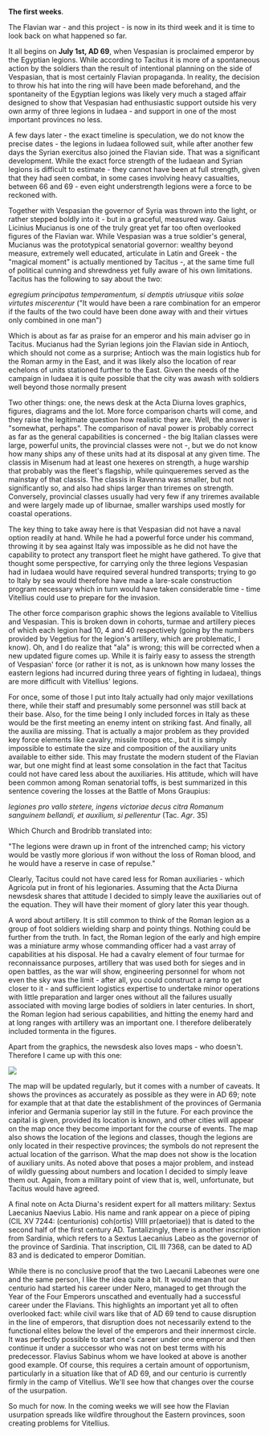 **The first weeks**.

The Flavian war - and this project - is now in its third week and it is time to look back on what happened so far.

It all begins on **July 1st, AD 69**, when Vespasian is proclaimed emperor by the Egyptian legions. While according to Tacitus it is more of a spontaneous action by the soldiers than the result of intentional planning on the side of Vespasian, that is most certainly Flavian propaganda. In reality, the decision to throw his hat into the ring will have been made beforehand, and the spontaneity of the Egyptian legions was likely very much a staged affair designed to show that Vespasian had enthusiastic support outside his very own army of three legions in Iudaea - and support in one of the most important provinces no less.

A few days later - the exact timeline is speculation, we do not know the precise dates - the legions in Iudaea followed suit, while after another few days the Syrian exercitus also joined the Flavian side. That was a significant development. While the exact force strength of the Iudaean and Syrian legions is difficult to estimate - they cannot have been at full strength, given that they had seen combat, in some cases involving heavy casualties, between 66 and 69 - even eight understrength legions were a force to be reckoned with.

Together with Vespasian the governor of Syria was thrown into the light, or rather stepped boldly into it - but in a graceful, measured way. Gaius Licinius Mucianus is one of the truly great yet far too often overlooked figures of the Flavian war. While Vespasian was a true soldier's general, Mucianus was the prototypical senatorial governor: wealthy beyond measure, extremely well educated, articulate in Latin and Greek - the "magical moment" is actually mentioned by Tacitus -, at the same time full of political cunning and shrewdness yet fully aware of his own limitations. Tacitus has the following to say about the two:

*egregium principatus temperamentum, si demptis utriusque vitiis solae virtutes miscerentur* ("It would have been a rare combination for an emperor if the faults of the two could have been done away with and their virtues only combined in one man")

Which is about as far as praise for an emperor and his main adviser go in Tacitus. Mucianus had the Syrian legions join the Flavian side in Antioch, which should not come as a surprise; Antioch was the main logistics hub for the Roman army in the East, and it was likely also the location of rear echelons of units stationed further to the East. Given the needs of the campaign in Iudaea it is quite possible that the city was awash with soldiers well beyond those normally present

Two other things: one, the news desk at the Acta Diurna loves graphics, figures, diagrams and the lot. More force comparison charts will come, and they raise the legitimate question how realistic they are. Well, the answer is "somewhat, perhaps". The comparison of naval power is probably correct as far as the general capabilities is concerned - the big Italian classes were large, powerful units, the provincial classes were not -, but we do not know how many ships any of these units had at its disposal at any given time. The classis in Misenum had at least one hexeres on strength, a huge warship that probably was the fleet's flagship, while quinqueremes served as the mainstay of that classis. The classis in Ravenna was smaller, but not significantly so, and also had ships larger than triremes on strength. Conversely, provincial classes usually had very few if any triremes available and were largely made up of liburnae, smaller warships used mostly for coastal operations.

The key thing to take away here is that Vespasian did not have a naval option readily at hand. While he had a powerful force under his command, throwing it by sea against Italy was impossible as he did not have the capability to protect any transport fleet he might have gathered. To give that thought some perspective, for carrying only the three legions Vespasian had in Iudaea would have required several hundred transports; trying to go to Italy by sea would therefore have made a lare-scale construction program necessary which in turn would have taken considerable time - time Vitellius could use to prepare for the invasion. 

The other force comparison graphic shows the legions available to Vitellius and Vespasian. This is broken down in cohorts, turmae and artillery pieces of which each legion had 10, 4 and 40 respectively (going by the numbers provided by Vegetius for the legion's artillery, which are problematic, I know). Oh, and I do realize that "ala" is wrong; this will be corrected when a new updated figure comes up. While it is fairly easy to assess the strength of Vespasian' force (or rather it is not, as is unknown how many losses the eastern legions had incurred during three years of fighting in Iudaea), things are more difficult with Vitellius' legions. 

For once, some of those I put into Italy actually had only major vexillations there, while their staff and presumably some personnel was still back at their base. Also, for the time being I only included forces in Italy as these would be the first meeting an enemy intent on striking fast. And finally, all the auxilia are missing. That is actually a major problem as they provided key force elements like cavalry, missile troops etc., but it is simply impossible to estimate the size and composition of the auxiliary units available to either side. This may frustate the modern student of the Flavian war, but one might find at least some consolation in the fact that Tacitus could not have cared less about the auxiliaries. His attitude, which will have been common among Roman senatorial toffs, is best summarized in this sentence covering the losses at the Battle of Mons Graupius:

*legiones pro vallo stetere, ingens victoriae decus citra Romanum sanguinem bellandi, et auxilium, si pellerentur* (Tac. *Agr*. 35)

Which Church and Brodribb translated into:

"The legions were drawn up in front of the intrenched camp; his victory would be vastly more glorious if won without the loss of Roman blood, and he would have a reserve in case of repulse." 

Clearly, Tacitus could not have cared less for Roman auxiliaries - which Agricola put in front of his legionaries. Assuming that the Acta Diurna newsdesk shares that attitude I decided to simply leave the auxiliaries out of the equation. They will have their moment of glory later this year though.

A word about artillery. It is still common to think of the Roman legion as a group of foot soldiers wielding sharp and pointy things. Nothing could be further from the truth. In fact, the Roman legion of the early and high empire was a miniature army whose commanding officer had a vast array of capabilities at his disposal. He had a cavalry element of four turmae for reconnaissance purposes, artillery that was used both for sieges and in open battles, as the war will show, engineering personnel for whom not even the sky was the limit - after all, you could construct a ramp to get closer to it - and sufficient logistics expertise to undertake minor operations with little preparation and larger ones without all the failures usually associated with moving large bodies of soldiers in later centuries. In short, the Roman legion had serious capabilities, and hitting the enemy hard and at long ranges with artillery was an important one. I therefore deliberately included tormenta in the figures.

Apart from the graphics, the newsdesk also loves maps - who doesn't. Therefore I came up with this one:

![](https://raw.githubusercontent.com/ActaDiurna.github.io/_assets/usurpation_1.png)

The map will be updated regularly, but it comes with a number of caveats. It shows the provinces as accurately as possible as they were in AD 69; note for example that at that date the establishment of the provinces of Germania inferior and Germania superior lay still in the future. For each province the capital is given, provided its location is known, and other cities will appear on the map once they become important for the course of events. The map also shows the location of the legions and classes, though the legions are only located in their respective provinces; the symbols do not represent the actual location of the garrison. What the map does not show is the location of auxiliary units. As noted above that poses a major problem, and instead of wildly guessing about numbers and location I decided to simply leave them out. Again, from a military point of view that is, well, unfortunate, but Tacitus would have agreed.

A final note on Acta Diurna's resident expert for all matters military: Sextus Laecanius Naevius Labio. His name and rank appear on a piece of piping (CIL XV 7244: (centurionis) coh(ortis) VIIII pr(aetoriae)) that is dated to the second half of the first century AD. Tantalizingly, there is another inscription from Sardinia, which refers to a Sextus Laecanius Labeo as the governor of the province of Sardinia. That inscription, CIL III 7368, can be dated to AD 83 and is dedicated to emperor Domitian. 

While there is no conclusive proof that the two Laecanii Labeones were one and the same person, I like the idea quite a bit. It would mean that our centurio had started his career under Nero, managed to get through the Year of the Four Emperors unscathed and eventually had a successful career under the Flavians. This highlights an important yet all to often overlooked fact: while civil wars like that of AD 69 tend to cause disruption in the line of emperors, that disruption does not necessarily extend to the functional elites below the level of the emperors and their innermost circle. It was perfectly possible to start one's career under one emperor and then continue it under a successor who was not on best terms with his predecessor. Flavius Sabinus whom we have looked at above is another good example. Of course, this requires a certain amount of opportunism, particularly in a situation like that of AD 69, and our centurio is currently firmly in the camp of Vitellius. We'll see how that changes over the course of the usurpation.

So much for now. In the coming weeks we will see how the Flavian usurpation spreads like wildfire throughout the Eastern provinces, soon creating problems for Vitellius.
